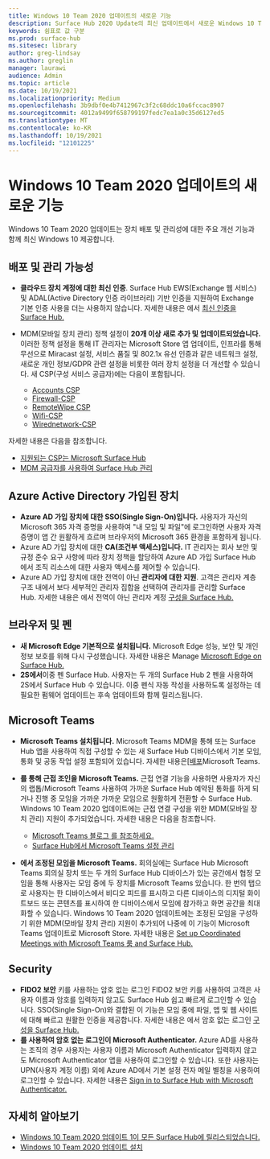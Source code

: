 ```yaml
---
title: Windows 10 Team 2020 업데이트의 새로운 기능
description: Surface Hub 2020 Update의 최신 업데이트에서 새로운 Windows 10 Team 확인 합니다.
keywords: 쉼표로 값 구분
ms.prod: surface-hub
ms.sitesec: library
author: greg-lindsay
ms.author: greglin
manager: laurawi
audience: Admin
ms.topic: article
ms.date: 10/19/2021
ms.localizationpriority: Medium
ms.openlocfilehash: 3b9dbf0e4b7412967c3f2c68ddc10a6fccac8907
ms.sourcegitcommit: 4012a9499f658799197fedc7ea1a0c35d6127ed5
ms.translationtype: MT
ms.contentlocale: ko-KR
ms.lasthandoff: 10/19/2021
ms.locfileid: "12101225"
---
```

# <a name="whats-new-in-windows-10-team-2020-update"></a>Windows 10 Team 2020 업데이트의 새로운 기능

Windows 10 Team 2020 업데이트는 장치 배포 및 관리성에 대한 주요 개선 기능과 함께 최신 Windows 10 제공합니다.

## <a name="deployment-and-manageability"></a>배포 및 관리 가능성

- **클라우드 장치 계정에 대한 최신 인증**. Surface Hub EWS(Exchange 웹 서비스) 및 ADAL(Active Directory 인증 라이브러리) 기반 인증을 지원하여 Exchange 기본 인증 사용을 더는 사용하지 않습니다. 자세한 내용은 에서 [최신 인증을 Surface Hub.](surface-hub-modern-auth.md)
- MDM(모바일 장치 관리) 정책 설정이 **20개 이상 새로 추가 및 업데이트되었습니다.**  이러한 정책 설정을 통해 IT 관리자는 Microsoft Store 앱 업데이트, 인프라를 통해 무선으로 Miracast 설정, 서비스 품질 및 802.1x 유선 인증과 같은 네트워크 설정, 새로운 개인 정보/GDPR 관련 설정을 비롯한 여러 장치 설정을 더 개선할 수 있습니다. 새 CSP(구성 서비스 공급자)에는 다음이 포함됩니다. 

  - [Accounts CSP](/windows/client-management/mdm/accounts-csp) 
  - [Firewall-CSP](/windows/client-management/mdm/firewall-csp) 
  - [RemoteWipe CSP](/windows/client-management/mdm/remotewipe-csp) 
  - [Wifi-CSP](/windows/client-management/mdm/wifi-csp) 
  - [Wirednetwork-CSP](/windows/client-management/mdm/wirednetwork-csp) 

자세한 내용은 다음을 참조합니다. 
- [지원되는 CSP는 Microsoft Surface Hub](/windows/client-management/mdm/configuration-service-provider-reference#surfacehubcspsupport)
- [MDM 공급자를 사용하여 Surface Hub 관리](manage-settings-with-mdm-for-surface-hub.md)

## <a name="azure-active-directory-joined-devices"></a>Azure Active Directory 가입된 장치

- **Azure AD 가입 장치에 대한 SSO(Single Sign-On)입니다.** 사용자가 자신의 Microsoft 365 자격 증명을 사용하여 "내 모임 및 파일"에 로그인하면 사용자 자격 증명이 앱 간 원활하게 흐르며 브라우저의 Microsoft 365 환경을 포함하게 됩니다.
- Azure AD 가입 장치에 대한 **CA(조건부 액세스)입니다.** IT 관리자는 회사 보안 및 규정 준수 요구 사항에 따라 장치 정책을 할당하여 Azure AD 가입 Surface Hub에서 조직 리소스에 대한 사용자 액세스를 제어할 수 있습니다.
- Azure AD 가입 장치에 대한 전역이 아닌 **관리자에 대한 지원**. 고객은 관리자 계층 구조 내에서 보다 세부적인 관리자 집합을 선택하여 관리자를 관리할 Surface Hub. 자세한 내용은 에서 전역이 아닌 관리자 계정 [구성을 Surface Hub.](surface-hub-2s-nonglobal-admin.md)

## <a name="browser-and-pen"></a>브라우저 및 펜

- **새 Microsoft Edge 기본적으로 설치됩니다.** Microsoft Edge 성능, 보안 및 개인 정보 보호를 위해 다시 구성했습니다. 자세한 내용은 Manage [Microsoft Edge on Surface Hub.](surface-hub-install-chromium-edge.md)
- **2S에서**이중 펜 Surface Hub.   사용자는 두 개의 Surface Hub 2 펜을 사용하여 2S에서 Surface Hub 수 있습니다. 이중 펜식 자동 작성을 사용하도록 설정하는 데 필요한 펌웨어 업데이트는 후속 업데이트와 함께 릴리스됩니다.

## <a name="microsoft-teams"></a>Microsoft Teams  

- **Microsoft Teams 설치됩니다.**        Microsoft Teams MDM을 통해 또는 Surface Hub 앱을 사용하여 직접 구성할 수 있는 새 Surface Hub 디바이스에서 기본 모임, 통화 및 공동 작업 설정 포함되어 있습니다. 자세한 내용은[[배포](/MicrosoftTeams/teams-surface-hub)Microsoft Teams.
- **를 통해 근접 조인을 Microsoft Teams.**  근접 연결 기능을 사용하면 사용자가 자신의 랩톱/Microsoft Teams 사용하여 가까운 Surface Hub 예약된 통화를 하게 되거나 진행 중 모임을 가까운 가까운 모임으로 원활하게 전환할 수 Surface Hub. Windows 10 Team 2020 업데이트에는 근접 연결 구성을 위한 MDM(모바일 장치 관리) 지원이 추가되었습니다. 자세한 내용은 다음을 참조합니다. 

  - [Microsoft Teams 블로그 를 참조하세요.](https://techcommunity.microsoft.com/t5/microsoft-teams-blog/microsoft-teams-devices-for-shared-spaces-july-and-august-update/ba-p/1604833) 
  - [Surface Hub에서 Microsoft Teams 설정 관리](/MicrosoftTeams/rooms/surface-hub-manage-config)

- **에서 조정된 모임을 Microsoft Teams.** 회의실에는 Surface Hub Microsoft Teams 회의실 장치 또는 두 개의 Surface Hub 디바이스가 있는 공간에서 협정 모임을 통해 사용자는 모임 중에 두 장치를 Microsoft Teams 있습니다. 한 번의 탭으로 사용자는 한 디바이스에서 비디오 피드를 표시하고 다른 디바이스의 디지털 화이트보드 또는 콘텐츠를 표시하여 한 디바이스에서 모임에 참가하고 화면 공간을 최대화할 수 있습니다. Windows 10 Team 2020 업데이트에는 조정된 모임을 구성하기 위한 MDM(모바일 장치 관리) 지원이 추가되어 나중에 이 기능이 Microsoft Teams 업데이트로 Microsoft Store. 자세한 내용은 [Set up Coordinated Meetings with Microsoft Teams 룸 and Surface Hub.](/MicrosoftTeams/rooms/coordinated-meetings)

## <a name="security"></a>Security

- **FIDO2 보안** 키를 사용하는 암호 없는 로그인     FIDO2 보안 키를 사용하여 고객은 사용자 이름과 암호를 입력하지 않고도 Surface Hub 쉽고 빠르게 로그인할 수 있습니다. SSO(Single Sign-On)와 결합된 이 기능은 모임 중에 파일, 앱 및 웹 사이트에 대해 빠르고 원활한 인증을 제공합니다. 자세한 내용은 에서 암호 없는 로그인 [구성을 Surface Hub.](surface-hub-2s-phone-authenticate.md)
- **를 사용하여 암호 없는 로그인이 Microsoft Authenticator.**  Azure AD를 사용하는 조직의 경우 사용자는 사용자 이름과 Microsoft Authenticator 입력하지 않고도 Microsoft Authenticator 앱을 사용하여 로그인할 수 있습니다. 또한 사용자는 UPN(사용자 계정 이름) 외에 Azure AD에서 기본 설정 전자 메일 별칭을 사용하여 로그인할 수 있습니다. 자세한 내용은 [Sign in to Surface Hub with Microsoft Authenticator.](surface-hub-authenticator-app.md)

## <a name="learn-more"></a>자세히 알아보기

- [Windows 10 Team 2020 업데이트 1이 모든 Surface Hub에 릴리스되었습니다.](https://techcommunity.microsoft.com/t5/surface-it-pro-blog/windows-10-team-2020-update-1-released-to-all-surface-hubs/ba-p/2653503)
- [Windows 10 Team 2020 업데이트 설치](surface-hub-2020-update.md)  
 